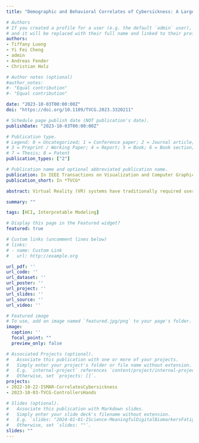 ```yaml
---
title: "Demographic and Behavioral Correlates of Cybersickness: A Large Lab-in-the-Field Study of 837 Participants"

# Authors
# If you created a profile for a user (e.g. the default `admin` user), write the username (folder name) here 
# and it will be replaced with their full name and linked to their profile.
authors:
- Tiffany Luong
- Yi Fei Cheng
- admin
- Andreas Fender
- Christian Holz

# Author notes (optional)
#author_notes:
#- "Equal contribution"
#- "Equal contribution"

date: "2023-10-03T00:00:00Z"
doi: "https://doi.org/10.1109/TVCG.2023.3320211"

# Schedule page publish date (NOT publication's date).
publishDate: "2023-10-03T00:00:00Z"

# Publication type.
# Legend: 0 = Uncategorized; 1 = Conference paper; 2 = Journal article;
# 3 = Preprint / Working Paper; 4 = Report; 5 = Book; 6 = Book section;
# 7 = Thesis; 8 = Patent
publication_types: ["2"]

# Publication name and optional abbreviated publication name.
publication: In IEEE Transactions on Visualization and Computer Graphics
publication_short: In *TVCG*

abstract: Virtual Reality (VR) systems have traditionally required users to operate the user interface with controllers in mid-air. More recent VR systems, however, integrate cameras to track the headset's position inside the environment as well as the user's hands when possible. This allows users to directly interact with virtual content in mid-air just by reaching out, thus discarding the need for hand-held physical controllers. However, it is unclear which of these two modalities—controller-based or free-hand interaction—is more suitable for efficient input, accurate interaction, and long-term use under reliable tracking conditions. While interacting with hand-held controllers introduces weight, it also requires less finger movement to invoke actions (e.g., pressing a button) and allows users to hold on to a physical object during virtual interaction. In this paper, we investigate the effect of VR input modality (controller vs. free-hand interaction) on physical exertion, agency, task performance, and motor behavior across two mid-air interaction techniques (touch, raycast) and tasks (selection, trajectory-tracing). Participants reported less physical exertion, felt more in control, and were faster and more accurate when using VR controllers compared to free-hand interaction in the raycast setting. Regarding personal preference, participants chose VR controllers for raycast but free-hand interaction for mid-air touch. Our correlation analysis revealed that participants' physical exertion increased with selection speed, quantity of arm motion, variation in motion speed, and bad postures, following ergonomics metrics such as consumed endurance and rapid upper limb assessment. We also found a negative correlation between physical exertion and the participant's sense of agency, and between physical exertion and task accuracy.

summary: ""

tags: [HCI, Interpretable Modeling]

# Display this page in the Featured widget?
featured: true

# Custom links (uncomment lines below)
# links:
# - name: Custom Link
#   url: http://example.org

url_pdf: ''
url_code: ''
url_dataset: ''
url_poster: ''
url_project: ''
url_slides: ''
url_source: ''
url_video: ''

# Featured image
# To use, add an image named `featured.jpg/png` to your page's folder. 
image:
  caption: ''
  focal_point: ""
  preview_only: false

# Associated Projects (optional).
#   Associate this publication with one or more of your projects.
#   Simply enter your project's folder or file name without extension.
#   E.g. `internal-project` references `content/project/internal-project/index.md`.
#   Otherwise, set `projects: []`.
projects:
- 2022-10-22-ISMAR-CorrelatesCybersickness
- 2023-10-03-TVCG-ControllersHands

# Slides (optional).
#   Associate this publication with Markdown slides.
#   Simply enter your slide deck's filename without extension.
#   E.g. `slides: "2024-01-01-IScience-MeaningfulDigitalBiomarkersFatigue"` references `content/slides/2024-01-01-IScience-MeaningfulDigitalBiomarkersFatigue/index.md`.
#   Otherwise, set `slides: ""`.
slides: ""
---
```

